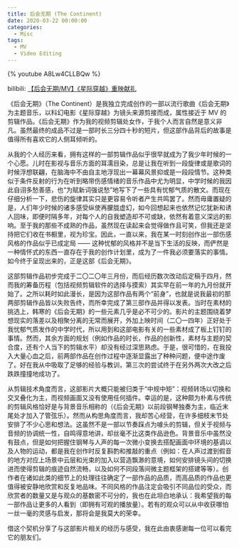 ```yaml
---
title: 后会无期 (The Continent)
date: 2020-03-22 00:00:00
categories:
  - Misc
tags:
  - MV
  - Video Editing
---
```


{% youtube A8Lw4CLLBQw %}

bilibili: [【后会无期/MV】《星际穿越》重映献礼](https://www.bilibili.com/video/BV17E411F7tu/)

《后会无期》（The Continent）是我独立完成创作的一部以流行歌曲《后会无期》为主题音乐，以科幻电影《星际穿越》为镜头来源剪接而成，属性接近于 MV 的剪辑作品。《后会无期》作为我的视频剪辑处女作，于我个人而言自然是意义非凡。虽然最终的成品不过是一部时长三分四十秒的短片，但这部作品背后的故事是值得所有喜欢它的人侧耳倾听的。

从我的个人经历来看，拥有这样的一部剪辑作品似乎很早就成为了我少年时候的一个心愿。儿时在影视与音乐方面的耳濡目染，总是让我在听到一段旋律或是歌词的时候浮想联翩，在脑海中不由自主地浮现出一幕幕风景抑或是一段段情节。这种类似于条件反射的行为在听到略带伤感情绪的音乐作品中尤为明显，中学时候的我因此自诩多愁善感，也“为赋新词强说愁”地写下了一些具有忧郁气质的散文。而现在仔细分析一下，悲伤的旋律其实只是更容易令听者产生共鸣罢了。然而毋庸置疑的是，人们年少时候的诸多感受纵使再朦胧虚幻，如今回想起来也依然记忆犹新和诱人回味，即便时隔多年，对每个人的自我塑造却不可或缺，依然有着意义深远的影响。至于我的那些不成熟的作品，虽然现在读起来会觉得做作且可笑，但我还是坚持把它们收在书橱里，视为珍宝。因此，一直以来，我在某一时刻创作出一部伤感风格的作品似乎已成定局 —— 这种忧郁的风格并不是当下生活的反映，而俨然是一种情怀式的东西一直存在于我的创作计划里，成为了一件我必须要落实的事情。如今终于呈现出来的，正是这部《后会无期》。

这部剪辑作品初步完成于二〇二〇年三月份，而后经历数次改动后定稿于四月，然而我的筹备历程（包括视频剪辑软件的选择与摸索）其实早在前一年的九月份就开始了。之所以耗时如此漫长，是因为这部作品有两个“前身”，也就是说我最初的那两部剪辑作品皆以失败告终，而所幸完成了第三部作品并得以发表。当时在素材的挑选上，韩寒的《后会无期》的一些元素几乎是必不可少的。影片的主题围绕着梦想现实的落差以及相聚分离的无常而展开，外加上映时间（二〇一四年）正好处于我忧郁气质发作的中学时代，所以用到和这部电影有关的一些素材成了板上钉钉的事情。然而，其余方面的规划（例如作品的时长，作品的创新性，素材与主题的契合度，还有个人当下的剪辑水平）却没有经过深思熟虑。于是，很可惜的，在我投入大量心血之后，前两部作品在创作过程中逐渐显露出了种种问题，便中途作废了。好在我从中吸取了足够的经验与教训，第三次的尝试终于在另外两次大改之后跌跌撞撞地成功了。

从剪辑技术角度而言，这部影片大概只能被归类于“中规中矩”：视频转场以切换和交叉叠化为主，而视频画面又没有使用任何插件。幸运的是，这种颇为朴素与传统的剪辑风格恰好是与背景音乐相称的（《后会无期》以前段钢琴独奏为主，临近末尾处才加入了管弦乐）。然而从构思角度而言，我却苦心经营，在许多细枝末节处安排了不少心思和想法。这虽然不是一部以节奏踩点为噱头的剪辑，但关于视频与音频的协调统一性，自鸣得意地讲，却丝毫不比这类作品逊色。背景音乐中虽然没有鼓点，但是如何把握住钢琴与人声的每一次微小变换去搭配画面中环境的基调以及人物的运动，都是我在创作时反复斟酌和推敲的重点（例如：在人声过渡到假音的地方对应上场景中云层和光束的加入以营造飘渺的意境，如何安排镜头间的切换进而使得剪辑的痕迹自然流畅，以及如何不同段落间微主题框架的搭建等等）。创作者在诸如此类的细节上的处理往往确定了一部作品的品质，而高品质的作品也更值得被安静地欣赏和反复地品味。不同风格的作品注定会吸引不同品位的受众，而欣赏者的数量又是与观众的基数密不可分的，我也在此坦白地承认：我希望我的每一部作品让更多的人看到（即拥有可观的播放量）。若有的观众可以从中收获哪怕一丝一毫的灵感与启发，那将会是我莫大的荣幸。

借这个契机分享了与这部影片相关的经历与感受，我在此由衷感谢每一位可以看完它的朋友们。
